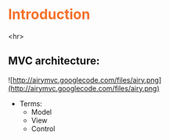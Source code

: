 <h1><font color='#F5712A'> Introduction </font></h1>


&lt;hr&gt;




## MVC architecture: ##


![http://airymvc.googlecode.com/files/airy.png](http://airymvc.googlecode.com/files/airy.png)

  * Terms:
    * Model
    * View
    * Control